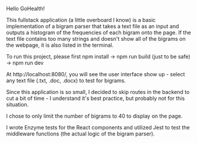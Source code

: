 Hello GoHealth!

This fullstack application (a little overboard I know) is a basic implementation of a bigram parser that takes a text file as an input and outputs a histogram of the frequencies of each bigram onto the page. If the text file contains too many strings and doesn't show all of the bigrams on the webpage, it is also listed in the terminal.

To run this project, please first npm install -> npm run build (just to be safe) -> npm run dev

At http://localhost:8080/, you will see the user interface show up - select any text file (.txt, .doc, .docx) to test for bigrams.

Since this application is so small, I decided to skip routes in the backend to cut a bit of time - I understand it's best practice, but probably not for this situation.

I chose to only limit the number of bigrams to 40 to display on the page.

I wrote Enzyme tests for the React components and utilized Jest to test the middleware functions (the actual logic of the bigram parser).
